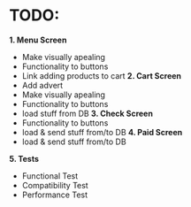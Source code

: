# TODO:
**1. Menu Screen**
- Make visually apealing
- Functionality to buttons
- Link adding products to cart
**2. Cart Screen**
- Add advert
- Make visually apealing
- Functionality to buttons
- load stuff from DB
**3. Check Screen**
- Functionality to buttons
- load & send stuff from/to DB
**4. Paid Screen**
- load & send stuff from/to DB

**5. Tests**
- Functional Test
- Compatibility Test 
- Performance Test